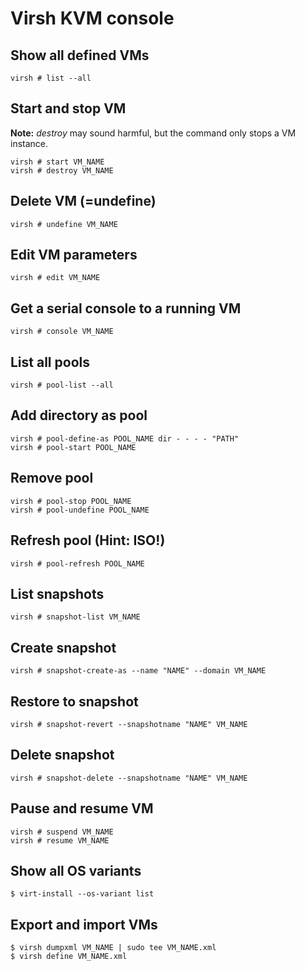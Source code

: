 # Virsh KVM console

Show all defined VMs
---

```
virsh # list --all
```

Start and stop VM
---

__Note:__ _destroy_ may sound harmful, but the command only stops a VM instance.

```
virsh # start VM_NAME
virsh # destroy VM_NAME
```

Delete VM (=undefine)
---

```
virsh # undefine VM_NAME
```

Edit VM parameters
---

```
virsh # edit VM_NAME
```

Get a serial console to a running VM
---

```
virsh # console VM_NAME
```

List all pools
---

```
virsh # pool-list --all
```

Add directory as pool
---

```
virsh # pool-define-as POOL_NAME dir - - - - "PATH"
virsh # pool-start POOL_NAME
```

Remove pool
---

```
virsh # pool-stop POOL_NAME
virsh # pool-undefine POOL_NAME
```

Refresh pool (Hint: ISO!)
---

```
virsh # pool-refresh POOL_NAME
```

List snapshots
---

```
virsh # snapshot-list VM_NAME
```

Create snapshot
---

```
virsh # snapshot-create-as --name "NAME" --domain VM_NAME
```

Restore to snapshot
---

```
virsh # snapshot-revert --snapshotname "NAME" VM_NAME
```

Delete snapshot
---

```
virsh # snapshot-delete --snapshotname "NAME" VM_NAME
```

Pause and resume VM
---

```
virsh # suspend VM_NAME
virsh # resume VM_NAME
```

Show all OS variants
---

```
$ virt-install --os-variant list
```

Export and import VMs
---

```
$ virsh dumpxml VM_NAME | sudo tee VM_NAME.xml
$ virsh define VM_NAME.xml
```